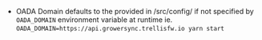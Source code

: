 - OADA Domain defaults to the provided in /src/config/ if not specified by `OADA_DOMAIN`
environment variable at runtime ie. `OADA_DOMAIN=https://api.growersync.trellisfw.io yarn start`
